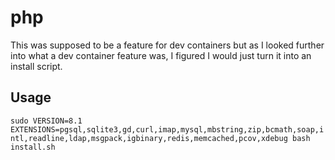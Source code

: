# php

This was supposed to be a feature for dev containers but as
I looked further into what a dev container feature was, I figured
I would just turn it into an install script.

## Usage

`sudo VERSION=8.1 EXTENSIONS=pgsql,sqlite3,gd,curl,imap,mysql,mbstring,zip,bcmath,soap,intl,readline,ldap,msgpack,igbinary,redis,memcached,pcov,xdebug bash install.sh`